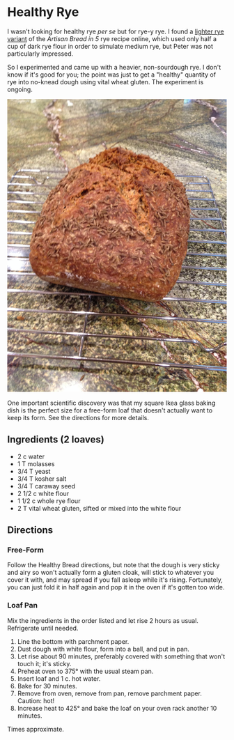 # Healthy Rye

I wasn't looking for healthy rye *per se* but for rye-y rye.  I found a [lighter rye variant](http://www.artisanbreadinfive.com/2010/03/29/my-favorite-rye-isnt-in-our-books-heres-how-to-slash-it-careful-its-sticky) of the _Artisan Bread in 5_ rye recipe online, which used only half a cup of dark rye flour in order to simulate medium rye, but Peter was not particularly impressed.

So I experimented and came up with a heavier, non-sourdough rye.  I don't know if it's good for you; the point was just to get a "healthy" quantity of rye into no-knead dough using vital wheat gluten.  The experiment is ongoing.  

![looking healthy...](../images/ryeno5.png)

One important scientific discovery was that my square Ikea glass baking dish is the perfect size for a free-form loaf that doesn't actually want to keep its form.  See the directions for more details.

## Ingredients (2 loaves)

* 2 c water
* 1 T molasses
* 3/4 T yeast
* 3/4 T kosher salt
* 3/4 T caraway seed
* 2 1/2 c white flour
* 1 1/2 c whole rye flour
* 2 T vital wheat gluten, sifted or mixed into the white flour

## Directions

### Free-Form

Follow the Healthy Bread directions, but note that the dough is very sticky and airy so won't actually form a gluten cloak, will stick to whatever you cover it with, and may spread if you fall asleep while it's rising.  Fortunately, you can just fold it in half again and pop it in the oven if it's gotten too wide.

### Loaf Pan

Mix the ingredients in the order listed and let rise 2 hours as usual.  Refrigerate until needed.

1. Line the bottom with parchment paper.
2. Dust dough with white flour, form into a ball, and put in pan.
2. Let rise about 90 minutes, preferably covered with something that won't touch it; it's sticky.
3. Preheat oven to 375° with the usual steam pan.
4. Insert loaf and 1 c. hot water.
5. Bake for 30 minutes.
6. Remove from oven, remove from pan, remove parchment paper.  Caution: hot!
7. Increase heat to 425° and bake the loaf on your oven rack another 10 minutes.

Times approximate.

